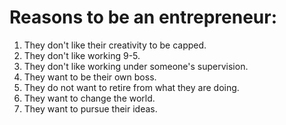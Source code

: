 # Reasons to be an entrepreneur:
1. They don't like their creativity to be capped.
2. They don't like working 9-5.
3. They don't like working under someone's supervision.
4. They want to be their own boss.
5. They do not want to retire from what they are doing.
6. They want to change the world.
7. They want to pursue their ideas.
